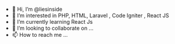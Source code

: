 - 👋 Hi, I’m @liesinside
- 👀 I’m interested in PHP, HTML, Laravel , Code Igniter , React JS
- 🌱 I’m currently learning React Js
- 💞️ I’m looking to collaborate on ...
- 📫 How to reach me ...

<!---
liesinside/liesinside is a ✨ special ✨ repository because its `README.md` (this file) appears on your GitHub profile.
You can click the Preview link to take a look at your changes.
--->
